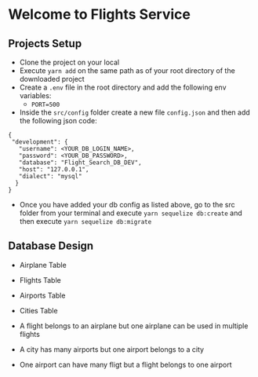 # Welcome to Flights Service

## Projects Setup

- Clone the project on your local
- Execute `yarn add` on the same path as of your root directory of the downloaded project
- Create a `.env` file in the root directory and add the following env variables:
  - `PORT=500`
- Inside the `src/config` folder create a new file `config.json` and then add the following json code:

```
{
 "development": {
   "username": <YOUR_DB_LOGIN_NAME>,
   "password": <YOUR_DB_PASSWORD>,
   "database": "Flight_Search_DB_DEV",
   "host": "127.0.0.1",
   "dialect": "mysql"
  }
}
```

- Once you have added your db config as listed above, go to the src folder from your terminal and execute `yarn sequelize db:create` and then execute `yarn sequelize db:migrate`

## Database Design

- Airplane Table
- Flights Table
- Airports Table
- Cities Table

- A flight belongs to an airplane but one airplane can be used in multiple flights
- A city has many airports but one airport belongs to a city
- One airport can have many fligt but a flight belongs to one airport

